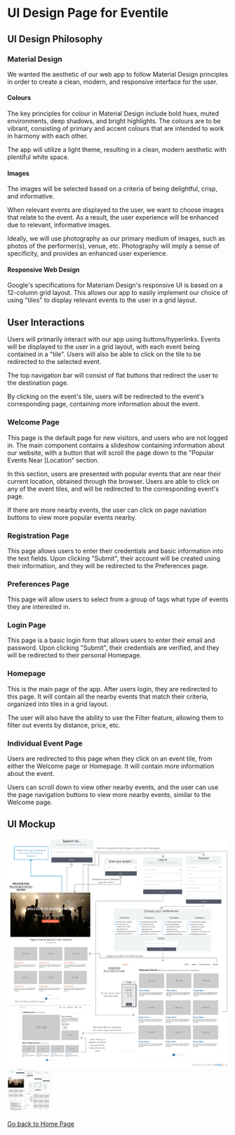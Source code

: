 # UI Design Page for Eventile

## UI Design Philosophy

### Material Design

We wanted the aesthetic of our web app to follow Material Design principles in order to create a clean, modern, and responsive interface for the user. 

#### Colours

The key principles for colour in Material Design include bold hues, muted environments, deep shadows, and bright highlights. The colours are to be vibrant, consisting of primary and accent colours that are intended to work in harmony with each other. 

The app will utilize a light theme, resulting in a clean, modern aesthetic with plentiful white space. 

#### Images

The images will be selected based on a criteria of being delightful, crisp, and informative. 

When relevant events are displayed to the user, we want to choose images that relate to the event. As a result, the user experience will be enhanced due to relevant, informative images. 

Ideally, we will use photography as our primary medium of images, such as photos of the performer(s), venue, etc. Photography will imply a sense of specificity, and provides an enhanced user experience. 

#### Responsive Web Design

Google's specifications for Materiam Design's responsive UI is based on a 12-column grid layout. This allows our app to easily implement our choice of using "tiles" to display relevant events to the user in a grid layout. 

## User Interactions

Users will primarily interact with our app using buttons/hyperlinks. Events will be displayed to the user in a grid layout, with each event being contained in a "tile". Users will also be able to click on the tile to be redirected to the selected event. 

The top navigation bar will consist of flat buttons that redirect the user to the destination page. 

By clicking on the event's tile, users will be redirected to the event's corresponding page, containing more information about the event. 

### Welcome Page

This page is the default page for new visitors, and users who are not logged in. The main component contains a slideshow containing information about our website, with a button that will scroll the page down to the "Popular Events Near [Location" section. 

In this section, users are presented with popular events that are near their current location, obtained through the browser. Users are able to click on any of the event tiles, and will be redirected to the corresponding event's page. 

If there are more nearby events, the user can click on page naviation buttons to view more popular events nearby. 

### Registration Page

This page allows users to enter their credentials and basic information into the text fields. Upon clicking "Submit", their account will be created using their information, and they will be redirected to the Preferences page. 

### Preferences Page

This page will allow users to select from a group of tags what type of events they are interested in. 

### Login Page

This page is a basic login form that allows users to enter their email and password. Upon clicking "Submit", their credentials are verified, and they will be redirected to their personal Homepage. 

### Homepage 

This is the main page of the app. After users login, they are redirected to this page. It will contain all the nearby events that match their criteria, organized into tiles in a grid layout. 

The user will also have the ability to use the Filter feature, allowing them to filter out events by distance, price, etc. 

### Individual Event Page

Users are redirected to this page when they click on an event tile, from either the Welcome page or Homepage. It will contain more information about the event. 

Users can scroll down to view other nearby events, and the user can use the page navigation buttons to view more nearby events, similar to the Welcome page. 

## UI Mockup

<img src="../GitHubPages/Images/UI-Mockup-1.png" alt="UI-Mockup">
<img src="GitHubPages/Images/UI-Mockup-1.png" alt="UI-Mockup" style="width:100px; height:100px;">


[Go back to Home Page](../README.md)
